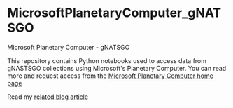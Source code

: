 # MicrosoftPlanetaryComputer_gNATSGO
Microsoft Planetary Computer - gNATSGO

This repository contains Python notebooks used to access data from gNASTSGO collections using Microsoft's Planetary Computer. You can read more and request access from the [Microsoft Planetary Computer home page](https://planetarycomputer.microsoft.com/)

Read my [related blog article](https://www.ecodataservices.com/2022/12/The-Gridded-National-Soil-Survey-Geographic-Database-and-Microsoft-s-Planetary-Computer/)
